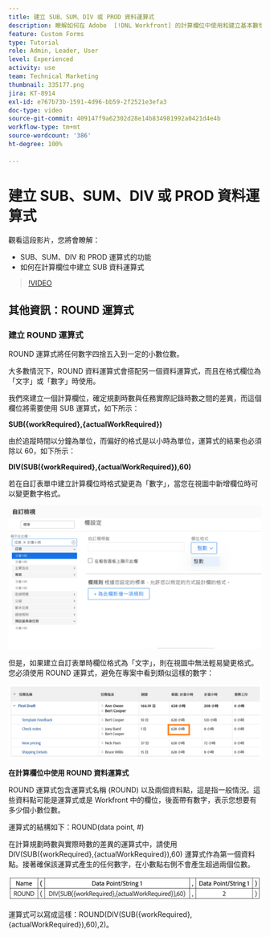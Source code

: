 ```yaml
---
title: 建立 SUB、SUM、DIV 或 PROD 資料運算式
description: 瞭解如何在 Adobe  [!DNL Workfront] 的計算欄位中使用和建立基本數學運算式。
feature: Custom Forms
type: Tutorial
role: Admin, Leader, User
level: Experienced
activity: use
team: Technical Marketing
thumbnail: 335177.png
jira: KT-8914
exl-id: e767b73b-1591-4d96-bb59-2f2521e3efa3
doc-type: video
source-git-commit: 409147f9a62302d28e14b834981992a0421d4e4b
workflow-type: tm+mt
source-wordcount: '386'
ht-degree: 100%

---
```


# 建立 SUB、SUM、DIV 或 PROD 資料運算式

觀看這段影片，您將會瞭解：

* SUB、SUM、DIV 和 PROD 運算式的功能
* 如何在計算欄位中建立 SUB 資料運算式

>[!VIDEO](https://video.tv.adobe.com/v/335177/?quality=12&learn=on)

## 其他資訊：ROUND 運算式

### 建立 ROUND 運算式

ROUND 運算式將任何數字四捨五入到一定的小數位數。

大多數情況下，ROUND 資料運算式會搭配另一個資料運算式，而且在格式欄位為「文字」或「數字」時使用。

我們來建立一個計算欄位，確定規劃時數與任務實際記錄時數之間的差異，而這個欄位將需要使用 SUB 運算式，如下所示：

**SUB({workRequired},{actualWorkRequired})**

由於追蹤時間以分鐘為單位，而偏好的格式是以小時為單位，運算式的結果也必須除以 60，如下所示：

**DIV(SUB({workRequired},{actualWorkRequired}),60)**

若在自訂表單中建立計算欄位時格式變更為「數字」，當您在視圖中新增欄位時可以變更數字格式。

![附帶使用情況報告的工作負載平衡器](assets/round01.png)

但是，如果建立自訂表單時欄位格式為「文字」，則在視圖中無法輕易變更格式。您必須使用 ROUND 運算式，避免在專案中看到類似這樣的數字：

![附帶使用情況報告的工作負載平衡器](assets/round02.png)

<b>在計算欄位中使用 ROUND 資料運算式</b>

ROUND 運算式包含運算式名稱 (ROUND) 以及兩個資料點，這是指一般情況。這些資料點可能是運算式或是 Workfront 中的欄位，後面帶有數字，表示您想要有多少個小數位數。

運算式的結構如下：ROUND(data point, #)

在計算規劃時數與實際時數的差異的運算式中，請使用 DIV(SUB({workRequired},{actualWorkRequired}),60) 運算式作為第一個資料點。接著確保該運算式產生的任何數字，在小數點右側不會產生超過兩個位數。

![附帶使用情況報告的工作負載平衡器](assets/round03.png)

運算式可以寫成這樣：ROUND(DIV(SUB({workRequired},{actualWorkRequired}),60),2)。
